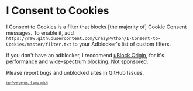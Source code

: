 # I Consent to Cookies

I Consent to Cookies is a filter that blocks [the majority of] Cookie Consent messages. To enable it, add `https://raw.githubusercontent.com/CrazyPython/I-Consent-to-Cookies/master/filter.txt` to your Adblocker's list of custom filters. 

If you don't have an adblocker, I reccomend [uBlock Origin](https://github.com/gorhill/uBlock), for it's performance and wide-spectrum blocking. Not sponsored.

Please report bugs and unblocked sites in GitHub Issues.

<sub><sub>[tip five cents, if you wish](http://crazypython.tip.me)</sub></sub>
